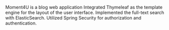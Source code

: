 Moment4U is a blog web application 
Integrated Thymeleaf as the template engine for the layout of the user interface. Implemented the full-text search with ElasticSearch. Utilized Spring Security for authorization and authentication.
